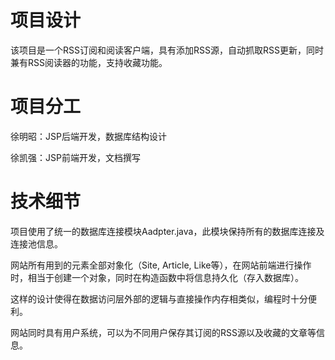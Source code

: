 项目设计
====
该项目是一个RSS订阅和阅读客户端，具有添加RSS源，自动抓取RSS更新，同时兼有RSS阅读器的功能，支持收藏功能。

项目分工
====
徐明昭：JSP后端开发，数据库结构设计

徐凯强：JSP前端开发，文档撰写

技术细节
====
项目使用了统一的数据库连接模块Aadpter.java，此模块保持所有的数据库连接及连接池信息。

网站所有用到的元素全部对象化（Site, Article, Like等），在网站前端进行操作时，相当于创建一个对象，同时在构造函数中将信息持久化（存入数据库）。

这样的设计使得在数据访问层外部的逻辑与直接操作内存相类似，编程时十分便利。

网站同时具有用户系统，可以为不同用户保存其订阅的RSS源以及收藏的文章等信息。
